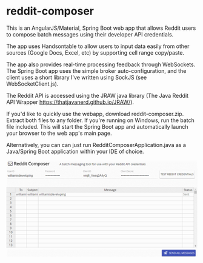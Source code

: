 # reddit-composer
This is an AngularJS/Material, Spring Boot web app that allows Reddit users to compose batch messages using their developer API credentials.

The app uses Handsontable to allow users to input data easily from other sources (Google Docs, Excel, etc) by supporting cell range copy/paste. 

The app also provides real-time processing feedback through WebSockets. The Spring Boot app uses the simple broker auto-configuration, and the client uses a short library I've written using SockJS (see WebSocketClient.js).

The Reddit API is accessed using the JRAW java library (The Java Reddit API Wrapper https://thatjavanerd.github.io/JRAW/). 

If you'd like to quickly use the webapp, download reddit-composer.zip. Extract both files to any folder. If you're running on Windows, run the batch file included. This will start the Spring Boot app and automatically launch your browser to the web app's main page. 

Alternatively, you can can just run RedditComposerApplication.java as a Java/Spring Boot application within your IDE of choice. 

![alt tag](https://raw.githubusercontent.com/williamwilliamwilliam/reddit-composer/master/messenger.gif)
